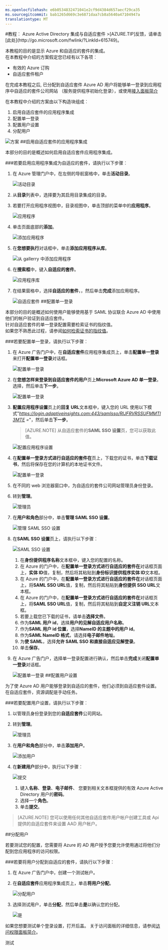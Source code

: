 ```yaml
---
ms.openlocfilehash: e6b0534832471041e2cf9d4384d657aecf29ca35
ms.sourcegitcommit: bab1265d669c3e6871daa7cb8a5640a47104947a
translationtype: MT
---
```

<properties pageTitle="教程︰ Azure Active Directory 集成与自适应套件 |Microsoft Azure" description="了解如何使用 Azure Active Directory 自适应套件以启用单一登录、 自动化资源调配，和更多。" services="active-directory" authors="MarkusVi"  documentationCenter="na" manager="stevenpo"/>
<tags ms.service="active-directory" ms.devlang="na" ms.topic="article" ms.tgt_pltfrm="na" ms.workload="identity" ms.date="08/01/2015" ms.author="markvi" />
#教程︰ Azure Active Directory 集成与自适应套件
>[AZURE.TIP]反馈，请单击[此处](http://go.microsoft.com/fwlink/?LinkId=615749)。

本教程的目的是显示 Azure 和自适应的套件的集成。  
在本教程中介绍的方案假定您已经有以下各项︰

-   有效的 Azure 订购
-   自适应套件租户

在完成本教程之后, 已分配到自适应套件 Azure AD 用户将能够单一登录到应用程序中自适应的套件公司网站 （服务提供程序初始化登录），或使用[接入面板简介](https://msdn.microsoft.com/library/dn308586)

在本教程中介绍的方案由以下构造块组成︰

1.  启用自适应套件的应用程序集成
2.  配置单一登录
3.  配置用户设置
4.  分配用户

![方案](./media/active-directory-saas-adaptive-suite-tutorial/IC805637.png "Scenario")
##启用自适应套件的应用程序集成

本部分的目的是概述如何启用自适应套件应用程序集成。

###若要启用应用程序集成为自适应的套件，请执行以下步骤︰

1.  在 Azure 管理门户中，在左侧的导航窗格中，单击**活动目录**。

    ![活动目录](./media/active-directory-saas-adaptive-suite-tutorial/IC700993.png "Active Directory")

2.  从**目录**列表中，选择要为其启用目录集成的目录。

3.  若要打开应用程序视图中，目录视图中，单击顶部的菜单中的**应用程序**。

    ![应用程序](./media/active-directory-saas-adaptive-suite-tutorial/IC700994.png "Applications")

4.  单击页面底部的**添加**。

    ![添加应用程序](./media/active-directory-saas-adaptive-suite-tutorial/IC749321.png "Add application")

5.  在**您想要执行**对话框中，单击**添加应用程序从库**。

    ![从 gallerry 中添加应用程序](./media/active-directory-saas-adaptive-suite-tutorial/IC749322.png "Add an application from gallerry")

6.  在**搜索框**中，键入**自适应的套件**。

    ![应用程序库](./media/active-directory-saas-adaptive-suite-tutorial/IC805638.png "Application Gallery")

7.  在结果窗格中，选择**自适应的套件**，，然后单击**完成**添加应用程序。

    ![自适应套件](./media/active-directory-saas-adaptive-suite-tutorial/IC805639.png "Adaptive Suite")
##配置单一登录

本部分的目的是概述如何使用户能够使用基于 SAML 协议联合 Azure AD 中使用他们的帐户验证到自适应套件。  
针对自适应套件的单一登录配置需要检索证书的指纹值。  
如果您不熟悉此过程，请参阅[如何检索证书的指纹值](http://youtu.be/YKQF266SAxI)。

###若要配置单一登录，请执行以下步骤︰

1.  在 Azure 广告门户中，在**自适应套件**应用程序集成页上，单击**配置单一登录**来打开**配置单一登录**对话框。

    ![配置单一登录](./media/active-directory-saas-adaptive-suite-tutorial/IC805640.png "Configure Single Sign-On")

2.  在**您想怎样来登录到自适应套件的用户**页上**Microsoft Azure AD 单一登录**，选择，然后单击**下一步**。

    ![配置单一登录](./media/active-directory-saas-adaptive-suite-tutorial/IC805641.png "Configure Single Sign-On")

3.  **配置应用程序设置**页上的**回复 URL**文本框中，键入您的 URL 使用以下模式"*https://login.adaptiveinsights.com:443/samlsso/RlJFRVRSSUFMMTI3MTE =*"，然后单击**下一步**。

    >[AZURE.NOTE] 从自适应套件的**SAML SSO 设置**页，您可以获取此值。

    ![配置应用程序设置](./media/active-directory-saas-adaptive-suite-tutorial/IC805642.png "Configure App Settings")

4.  在**配置单一登录方式进行自适应的套件在**页上，下载您的证书，单击**下载证书**，然后将保存在您的计算机的本地证书文件。

    ![配置单一登录](./media/active-directory-saas-adaptive-suite-tutorial/IC805643.png "Configure Single Sign-On")

5.  在不同的 web 浏览器窗口中，为自适应的套件公司网站管理员身份登录。

6.  转到**管理**。

    ![管理员](./media/active-directory-saas-adaptive-suite-tutorial/IC805644.png "Admin")

7.  在**用户和角色**部分中，单击**管理 SAML SSO 设置**。

    ![管理 SAML SSO 设置](./media/active-directory-saas-adaptive-suite-tutorial/IC805645.png "Manage SAML SSO Settings")

8.  在**SAML SSO 设置**页上，请执行以下步骤︰

    ![SAML SSO 设置](./media/active-directory-saas-adaptive-suite-tutorial/IC805646.png "SAML SSO Settings")

    1.  在**身份提供程序名称**文本框中，键入您的配置的名称。
    2.  在 Azure 的门户中，在**配置单一登录方式进行自适应的套件在**对话框页面上，**实体 ID**值，复制，然后将其粘贴到**身份标识提供程序实体 ID**文本框。
    3.  在 Azure 的门户中，在**配置单一登录方式进行自适应的套件在**对话框页面上，将**SAML SSO URL**值，复制，然后将其粘贴到**身份提供 SSO URL**文本框。
    4.  在 Azure 的门户中，在**配置单一登录方式进行自适应的套件在**对话框页上，将**SAML SSO URL**值，复制，然后将其粘贴到**自定义注销 URL**文本框。
    5.  若要上载您已下载的证书，请单击**选择文件**。
    6.  作为**SAML 用户 id**，选择**用户的见解自适应用户名称**。
    7.  作为**SAML 用户 id 位置**，选择**NameID 的主题中的用户 id**。
    8.  作为**SAML NameID 格式**，请选择**电子邮件地址**。
    9.  为**使 SAML**，选择**允许 SAML SSO 和直接自适应见解登录**。
    10. 单击**保存**。

9.  在 Azure 广告门户，选择单一登录配置进行确认，然后单击**完成**关闭**配置单一登录**对话框。

    ![配置单一登录](./media/active-directory-saas-adaptive-suite-tutorial/IC805647.png "Configure Single Sign-On")
##配置用户设置

为了使 Azure AD 用户能够登录到自适应的套件，他们必须到自适应套件设置。  
在自适应套件，资源调配是手动任务。

###若要配置用户设置，请执行以下步骤︰

1.  以管理员身份登录到您的**自适应套件**公司网站。

2.  转到**管理**。

    ![管理员](./media/active-directory-saas-adaptive-suite-tutorial/IC805644.png "Admin")

3.  在**用户和角色**部分中，单击**添加用户**。

    ![添加用户](./media/active-directory-saas-adaptive-suite-tutorial/IC805648.png "Add User")

4.  在**新建用户**部分中，执行以下步骤︰

    ![提交](./media/active-directory-saas-adaptive-suite-tutorial/IC805649.png "Submit")

    1.  键入**名称**、**登录**、**电子邮件**、 您要到相关文本框提供的有效 Azure Active Directory 用户的**密码**。
    2.  选择一个**角色**。
    3.  单击**提交**。

>[AZURE.NOTE] 您可以使用任何其他自适应套件用户帐户创建工具或 Api 提供的自适应套件来设置 AAD 用户帐户。

##分配用户

若要测试您的配置，您需要将 Azure 的 AD 用户授予您要允许使用通过将他们分配到您应用程序的访问权限。

###若要将用户分配到自适应的套件，请执行以下步骤︰

1.  在 Azure 广告门户中，创建一个测试帐户。

2.  在**自适应套件**应用程序集成页上，单击**将用户分配**。

    ![分配用户](./media/active-directory-saas-adaptive-suite-tutorial/IC805650.png "Assign Users")

3.  选择测试用户，单击**分配**，然后单击**是**以确认您的分配。

    ![是](./media/active-directory-saas-adaptive-suite-tutorial/IC767830.png "Yes")

如果您想要测试单个登录设置，打开后盖。 关于访问面板的详细信息，请参阅[访问权限面板简介](https://msdn.microsoft.com/library/dn308586)。

测试

